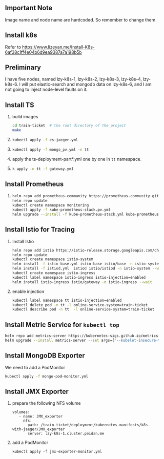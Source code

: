 ## Important Note
Image name and node name are hardcoded. So remember to change them.

## Install k8s
Refer to https://www.lizeyan.me/Install-K8s-6af38c1ff4e04b6d9ea9387a7a198b5b


## Preliminary
I have five nodes, named lzy-k8s-1, lzy-k8s-2, lzy-k8s-3, lzy-k8s-4, lzy-k8s-6.
I will put elastic-search and mongodb data on lzy-k8s-6, and I am not going to inject node-level faults on it.

## Install TS

1. build images
   ```bash
   cd train-ticket  # the root directory of the project
   make
   ```
   
2. ```bash
   kubectl apply -f es-jaeger.yml
   ```
3. ```bash
   kubectl apply -f mongo_pv.yml -n tt
   ```

4. apply the ts-deployment-part*.yml one by one in `tt` namespace.

5. ```bash
   k apply -n tt -f gateway.yml
   ```

## Install Prometheus

1. ``` bash
   helm repo add prometheus-community https://prometheus-community.github.io/helm-charts
   helm repo update
   kubectl create namespace monitoring
   kubectl apply -f kube-prometheus-stack.pv.yml
   helm upgrade --install -f kube-prometheus-stack.yml kube-prometheus-stack prometheus-community/kube-prometheus-stack -n monitoring
   ```

## Install Istio for Tracing

1. Install Istio
   ```bash
   helm repo add istio https://istio-release.storage.googleapis.com/charts
   helm repo update
   kubectl create namespace istio-system
   helm install -f istio-base.yml istio-base istio/base -n istio-system
   helm install -f istiod.yml  istiod istio/istiod -n istio-system --wait
   kubectl create namespace istio-ingress
   kubectl label namespace istio-ingress istio-injection=enabled
   helm install istio-ingress istio/gateway -n istio-ingress --wait
   ```
   
2. enable injection
   ```bash
   kubectl label namespace tt istio-injection=enabled
   kubectl delete pod -n tt -l online-service-system=train-ticket
   kubectl describe pod -n tt  -l online-service-system=train-ticket
   ```
   
## Install Metric Service for `kubectl top`

```bash
helm repo add metrics-server https://kubernetes-sigs.github.io/metrics-server/
helm upgrade --install metrics-server --set args={"--kubelet-insecure-tls=true"} metrics-server/metrics-server
```

## Install MongoDB Exporter
We need to add a PodMonitor
```bash
kubectl apply -f mongo-pod-monitor.yml
```

## Install JMX Exporter

1. prepare the following NFS volume
   ```
   volumes:
      - name: JMX_exporter
        nfs:
          path: /train-ticket/deployment/kubernetes-manifests/k8s-with-jaeger/JMX_exporter
          server: lzy-k8s-1.cluster.peidan.me
   ```

2. add a PodMonitor
   ```
   kubectl apply -f jmx-exporter-monitor.yml
   ```